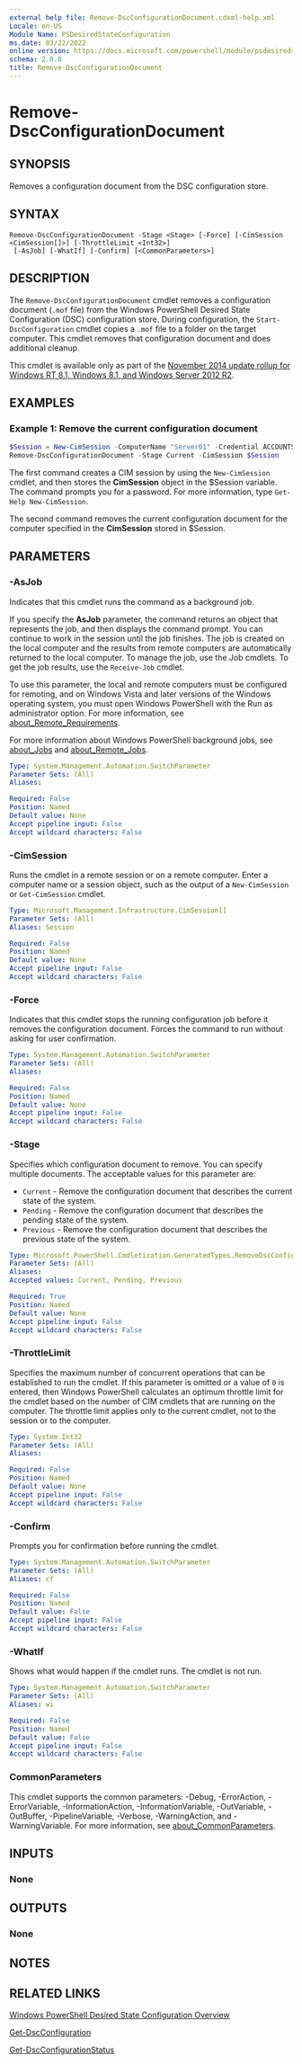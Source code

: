 ```yaml
---
external help file: Remove-DscConfigurationDocument.cdxml-help.xml
Locale: en-US
Module Name: PSDesiredStateConfiguration
ms.date: 03/22/2022
online version: https://docs.microsoft.com/powershell/module/psdesiredstateconfiguration/remove-dscconfigurationdocument?view=dsc-1.1&WT.mc_id=ps-gethelp
schema: 2.0.0
title: Remove-DscConfigurationDocument
---
```


# Remove-DscConfigurationDocument

## SYNOPSIS
Removes a configuration document from the DSC configuration store.

## SYNTAX

```
Remove-DscConfigurationDocument -Stage <Stage> [-Force] [-CimSession <CimSession[]>] [-ThrottleLimit <Int32>]
 [-AsJob] [-WhatIf] [-Confirm] [<CommonParameters>]
```

## DESCRIPTION

The `Remove-DscConfigurationDocument` cmdlet removes a configuration document (`.mof` file) from the
Windows PowerShell Desired State Configuration (DSC) configuration store. During configuration, the
`Start-DscConfiguration` cmdlet copies a `.mof` file to a folder on the target computer. This cmdlet
removes that configuration document and does additional cleanup.

This cmdlet is available only as part of the
[November 2014 update rollup for Windows RT 8.1, Windows 8.1, and Windows Server 2012 R2](https://support.microsoft.com/topic/november-2014-update-rollup-for-windows-rt-8-1-windows-8-1-and-windows-server-2012-r2-7be5865b-adaa-dbbf-e2d4-1f819e7c9d87).

## EXAMPLES

### Example 1: Remove the current configuration document

```powershell
$Session = New-CimSession -ComputerName "Server01" -Credential ACCOUNTS\PattiFuller
Remove-DscConfigurationDocument -Stage Current -CimSession $Session
```

The first command creates a CIM session by using the `New-CimSession` cmdlet, and then stores the
**CimSession** object in the $Session variable. The command prompts you for a password. For more
information, type `Get-Help New-CimSession`.

The second command removes the current configuration document for the computer specified in the
**CimSession** stored in $Session.

## PARAMETERS

### -AsJob

Indicates that this cmdlet runs the command as a background job.

If you specify the **AsJob** parameter, the command returns an object that represents the job, and
then displays the command prompt. You can continue to work in the session until the job finishes.
The job is created on the local computer and the results from remote computers are automatically
returned to the local computer. To manage the job, use the Job cmdlets. To get the job results, use
the `Receive-Job` cmdlet.

To use this parameter, the local and remote computers must be configured for remoting, and on
Windows Vista and later versions of the Windows operating system, you must open Windows PowerShell
with the Run as administrator option. For more information, see
[about_Remote_Requirements](/powershell/module/Microsoft.PowerShell.Core/About/about_Remote_Requirements).

For more information about Windows PowerShell background jobs, see
[about_Jobs](/powershell/module/Microsoft.PowerShell.Core/About/about_Jobs) and
[about_Remote_Jobs](/powershell/module/Microsoft.PowerShell.Core/About/about_Remote_Jobs).

```yaml
Type: System.Management.Automation.SwitchParameter
Parameter Sets: (All)
Aliases:

Required: False
Position: Named
Default value: None
Accept pipeline input: False
Accept wildcard characters: False
```

### -CimSession

Runs the cmdlet in a remote session or on a remote computer. Enter a computer name or a session
object, such as the output of a `New-CimSession` or `Get-CimSession` cmdlet.

```yaml
Type: Microsoft.Management.Infrastructure.CimSession[]
Parameter Sets: (All)
Aliases: Session

Required: False
Position: Named
Default value: None
Accept pipeline input: False
Accept wildcard characters: False
```

### -Force

Indicates that this cmdlet stops the running configuration job before it removes the configuration
document. Forces the command to run without asking for user confirmation.

```yaml
Type: System.Management.Automation.SwitchParameter
Parameter Sets: (All)
Aliases:

Required: False
Position: Named
Default value: None
Accept pipeline input: False
Accept wildcard characters: False
```

### -Stage

Specifies which configuration document to remove. You can specify multiple documents. The acceptable
values for this parameter are:

- `Current` - Remove the configuration document that describes the current state of the system.
- `Pending` - Remove the configuration document that describes the pending state of the system.
- `Previous` - Remove the configuration document that describes the previous state of the system.

```yaml
Type: Microsoft.PowerShell.Cmdletization.GeneratedTypes.RemoveDscConfigurationDocument.Stage
Parameter Sets: (All)
Aliases:
Accepted values: Current, Pending, Previous

Required: True
Position: Named
Default value: None
Accept pipeline input: False
Accept wildcard characters: False
```

### -ThrottleLimit

Specifies the maximum number of concurrent operations that can be established to run the cmdlet. If
this parameter is omitted or a value of `0` is entered, then Windows PowerShell calculates an
optimum throttle limit for the cmdlet based on the number of CIM cmdlets that are running on the
computer. The throttle limit applies only to the current cmdlet, not to the session or to the
computer.

```yaml
Type: System.Int32
Parameter Sets: (All)
Aliases:

Required: False
Position: Named
Default value: None
Accept pipeline input: False
Accept wildcard characters: False
```

### -Confirm

Prompts you for confirmation before running the cmdlet.

```yaml
Type: System.Management.Automation.SwitchParameter
Parameter Sets: (All)
Aliases: cf

Required: False
Position: Named
Default value: False
Accept pipeline input: False
Accept wildcard characters: False
```

### -WhatIf

Shows what would happen if the cmdlet runs. The cmdlet is not run.

```yaml
Type: System.Management.Automation.SwitchParameter
Parameter Sets: (All)
Aliases: wi

Required: False
Position: Named
Default value: False
Accept pipeline input: False
Accept wildcard characters: False
```

### CommonParameters

This cmdlet supports the common parameters: -Debug, -ErrorAction, -ErrorVariable,
-InformationAction, -InformationVariable, -OutVariable, -OutBuffer, -PipelineVariable, -Verbose,
-WarningAction, and -WarningVariable. For more information, see
[about_CommonParameters](https://go.microsoft.com/fwlink/?LinkID=113216).

## INPUTS

### None

## OUTPUTS

### None

## NOTES

## RELATED LINKS

[Windows PowerShell Desired State Configuration Overview](/powershell/scripting/dsc/overview/dscforengineers)

[Get-DscConfiguration](Get-DscConfiguration.md)

[Get-DscConfigurationStatus](Get-DscConfigurationStatus.md)
